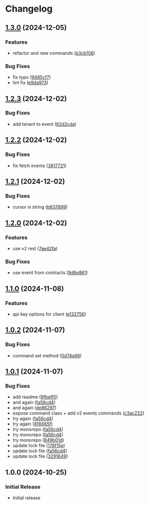 # Changelog

## [1.3.0](https://github.com/flowcore-io/flowcore-sdk/compare/v1.2.3...v1.3.0) (2024-12-05)


### Features

* refactor and new commands ([b3cb108](https://github.com/flowcore-io/flowcore-sdk/commit/b3cb1087f47d48c34571515aa690b6a995597f94))


### Bug Fixes

* fix typo ([9485cf7](https://github.com/flowcore-io/flowcore-sdk/commit/9485cf72072c74e31c2c08fcf1fa14d052299b84))
* lint fix ([e9da973](https://github.com/flowcore-io/flowcore-sdk/commit/e9da97398696d9f8294501dc7a5fadd5a20f92ff))

## [1.2.3](https://github.com/flowcore-io/flowcore-sdk/compare/v1.2.2...v1.2.3) (2024-12-02)


### Bug Fixes

* add tenant to event ([62d2cda](https://github.com/flowcore-io/flowcore-sdk/commit/62d2cda90ba8cfcbdefb69a8dff0050bc31802ab))

## [1.2.2](https://github.com/flowcore-io/flowcore-sdk/compare/v1.2.1...v1.2.2) (2024-12-02)


### Bug Fixes

* fix fetch events ([3817721](https://github.com/flowcore-io/flowcore-sdk/commit/3817721b697d1092acfdf6868861f9fe9770b6ba))

## [1.2.1](https://github.com/flowcore-io/flowcore-sdk/compare/v1.2.0...v1.2.1) (2024-12-02)


### Bug Fixes

* cursor is string ([b837899](https://github.com/flowcore-io/flowcore-sdk/commit/b8378992329a700d1673c4b2111ea4a2ac72e4ff))

## [1.2.0](https://github.com/flowcore-io/flowcore-sdk/compare/v1.1.0...v1.2.0) (2024-12-02)


### Features

* use v2 rest ([7ae42fa](https://github.com/flowcore-io/flowcore-sdk/commit/7ae42fae697385885986e1190385d571839473aa))


### Bug Fixes

* use event from contracts ([9d6e861](https://github.com/flowcore-io/flowcore-sdk/commit/9d6e8619d0bd53e954572cce80810f9699bc68df))

## [1.1.0](https://github.com/flowcore-io/flowcore-sdk/compare/v1.0.2...v1.1.0) (2024-11-08)


### Features

* api key options for client ([e132756](https://github.com/flowcore-io/flowcore-sdk/commit/e1327568d7d66adddce2344a1ffad8d5c7348514))

## [1.0.2](https://github.com/flowcore-io/flowcore-sdk/compare/v1.0.1...v1.0.2) (2024-11-07)


### Bug Fixes

* command set method ([0d74a68](https://github.com/flowcore-io/flowcore-sdk/commit/0d74a68c058c4671765abaac3788f74dd1c86c1d))

## [1.0.1](https://github.com/flowcore-io/flowcore-sdk/compare/v1.0.0...v1.0.1) (2024-11-07)


### Bug Fixes

* add readme ([9fbeff5](https://github.com/flowcore-io/flowcore-sdk/commit/9fbeff5e985234f398bd916df2ad3e9d1188aa21))
* and again ([fa56cd4](https://github.com/flowcore-io/flowcore-sdk/commit/fa56cd4830d13b05c2b4c6048b4447e6d380af8c))
* and again ([de86297](https://github.com/flowcore-io/flowcore-sdk/commit/de86297dccba09af1541468125749ff4f567f3a6))
* expose command class + add v2 events commands ([c3ac222](https://github.com/flowcore-io/flowcore-sdk/commit/c3ac222613ca82c6e8ba364ca6ffc67b356b6a3f))
* try again ([fa56cd4](https://github.com/flowcore-io/flowcore-sdk/commit/fa56cd4830d13b05c2b4c6048b4447e6d380af8c))
* try again ([816665f](https://github.com/flowcore-io/flowcore-sdk/commit/816665ff80632ffcfe1835ca3ada34d7c560b7f1))
* try monorepo ([fa56cd4](https://github.com/flowcore-io/flowcore-sdk/commit/fa56cd4830d13b05c2b4c6048b4447e6d380af8c))
* try monorepo ([fa56cd4](https://github.com/flowcore-io/flowcore-sdk/commit/fa56cd4830d13b05c2b4c6048b4447e6d380af8c))
* try monorepo ([849b01d](https://github.com/flowcore-io/flowcore-sdk/commit/849b01da4080e8c938653c6a5fdb32d9031a6439))
* update lock file ([178f15e](https://github.com/flowcore-io/flowcore-sdk/commit/178f15e3f62f5d775992a126e7b9d38b0a4278fc))
* update lock file ([fa56cd4](https://github.com/flowcore-io/flowcore-sdk/commit/fa56cd4830d13b05c2b4c6048b4447e6d380af8c))
* update lock file ([3291649](https://github.com/flowcore-io/flowcore-sdk/commit/3291649080e6e53543352e4b9969a35095ecc5c0))

## 1.0.0 (2024-10-25)

### Initial Release

- Initial release
